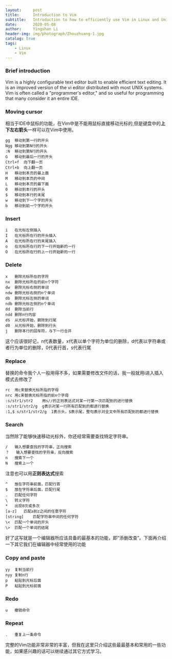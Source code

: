 ```yaml
---
layout:     post
title:      Introduction to Vim
subtitle:   Introduction to how to efficiently use Vim in Linux and Unix environment
date:       2020-05-08
author:     Yingshan Li
header-img: img/photograph/Zhouzhuang-1.jpg
catalog: true
tags:
    - Linux
    - Vim
---
```


### Brief introduction

Vim is a highly configurable text editor built to enable efficient text editing. It is an improved version of the vi editor distributed with most UNIX systems. Vim is often called a "programmer's editor," and so useful for programming that many consider it an entire IDE.

### Moving cursor
相当于IDE中鼠标的功能，在Vim中是不能用鼠标直接移动光标的,但是键盘中的**上下左右箭头**一样可以在Vim中使用。

```
gg	移动到第一行的开头
Ngg	移动到第N行的开头
:N	移动到第N行的开头
G	移动到最后一行的开头
Ctrl+f	向下翻一页
Ctrl+b	向上翻一页
H	移动到本页的最上面
M	移动到本页的中间
L	移动到本页的最下面
0	移动到本行的开头
$	移动到本行的末尾
w	移动到下一个字的开头
b	移动到前一个字的开头
```

### Insert

```
i	在光标左侧插入
I	在光标所在行的开头插入
A	在光标所在行的末尾插入
o	在光标所在行的下一行开始新的一行
O	在光标所在行的上一行开始新的一行
```

### Delete

```
x	删除光标所在的字符
nx	删除光标所在的前n个字符
dw	删除光标右侧的单词
ndw	删除光标右侧的n个单词
db	删除光标左侧的单词
ndb	删除光标左侧的n个单词
dd	删除当前行
ndd	删除n行内容
d$	从光标开始，删除到行尾
d0	从光标开始，删除到行头
j	删除本行的回车符，与下一行合并
```

这个应该很好记，n代表数量，x代表以单个字符为单位的删除，d代表以字符串或者行为单位的删除，0代表行首，`$`代表行尾


### Replace

替换的命令我个人一般用得不多，如果需要修改文件的话，我一般就用i进入插入模式去修改了

```
rc	用c来替换光标所指的字母
nrc	用c来替换光标所指的前n个字母
:s/str1/str2	用s//的正则表达式对某一行第一次匹配到的进行替换
:s/str1/str2/g	g表示对某一行所有匹配到的都进行替换
:1,$ s/str1/str2/g	1表示头，$表示尾，整句表示对全文中所有匹配到的都进行替换
```

### Search

当然除了能够快速移动光标外，你还经常需要查找特定字符串。

```
/	输入想要查找的字符串，正向搜索
？	输入想要查找的字符串，反向搜索
n	搜索下一个
N	搜索上一个
```

注意也可以用**正则表达式**搜索

```
^	放在字符串前面，匹配行首
$	放在字符串后面，匹配行尾
.	匹配任何字符
\	转义字符
*	出现0次或多次
[a-z]	匹配a到z之间的任意字符
[string]	匹配字符串中间的任何字符
\<	匹配一个单词的开头
\>	匹配一个单词的结尾
```

好了这写就是一个编辑器所应该具备的最基本的功能，即“添删改查”。下面再介绍一下其它我们在编辑器中经常使用的功能

### Copy and paste

```
yy	复制当前行
nyy	复制n行
p	粘贴到光标后面
P	粘贴到光标前面
```

### Redo

```
u	撤销命令
```

### Repeat

```
.	重复上一条命令
```

完整的Vim功能非常非常的丰富，但我在这里只介绍这些最最基本和常用的一些功能，如果感兴趣的话可以继续通过其它方式学习。
